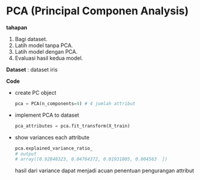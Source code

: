 # PCA (Principal Componen Analysis)

**tahapan**

1. Bagi dataset.
2. Latih model tanpa PCA.
3. Latih model dengan PCA.
4. Evaluasi hasil kedua model.

**Dataset** : dataset iris

**Code**
- create PC object 
  ```py
  pca = PCA(n_components=4) # 4 jumlah attribut
  ```
- implement PCA to dataset
  ```py
  pca_attributes = pca.fit_transform(X_train)
  ```
- show variances each attribute
  ```py
  pca.explained_variance_ratio_
  # output
  # array([0.92848323, 0.04764372, 0.01931005, 0.004563  ]) 
  ```

  hasil dari variance dapat menjadi acuan penentuan pengurangan attribut

